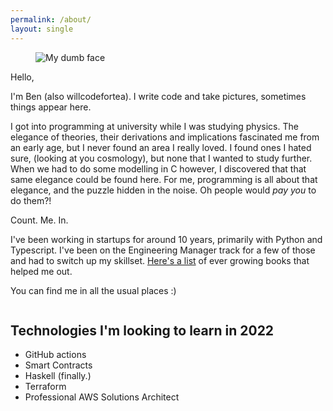 ```yaml
---
permalink: /about/
layout: single
---
```


<figure class="align-right">
  <img alt="My dumb face" src="https://www.gravatar.com/avatar/f279406cab853bc537210949263d69d9?size=300" />
</figure>

Hello,

I'm Ben (also willcodefortea). I write code and take pictures, sometimes things appear here.


I got into programming at university while I was studying physics. The elegance of theories, their derivations and implications fascinated me from an early age, but I never found an area I really loved. I found ones I hated sure, (looking at you cosmology), but none that I wanted to study further. When we had to do some modelling in C however, I discovered that that same elegance could be found here. For me, programming is all about that elegance, and the puzzle hidden in the noise. Oh people would _pay you_ to do them?!

Count. Me. In.

I've been working in startups for around 10 years, primarily with Python and Typescript. I've been on the Engineering Manager track for a few of those and had to switch up my skillset. [Here's a list](/books-that-might-be-worth-reading/) of ever growing books that helped me out.

You can find me in all the usual places :)

<div style="display: flex; justify-content: space-evenly; font-size: 36px;">
  <a href="https://www.github.com/willcodefortea" target="_blank"><i class="fab fa-fw fa-github"></i></a>
  <a href="https://www.linkedin.com/in/ben-emery-willcodefortea/" target="_blank"><i class="fab fa-fw fa-linkedin"></i></a>
</div>

## Technologies I'm looking to learn in 2022

* GitHub actions
* Smart Contracts
* Haskell (finally.)
* Terraform
* Professional AWS Solutions Architect